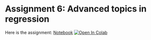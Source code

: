 # Assignment 6: Advanced topics in regression

Here is the assignment: [Notebook](Assignment6.ipynb) [![Open In Colab](https://colab.research.google.com/assets/colab-badge.svg)](https://colab.research.google.com/github/wimmerlab/MBC-DataAnalysis/blob/main/A6_RegressionAdvanced/Assignment6.ipynb)
